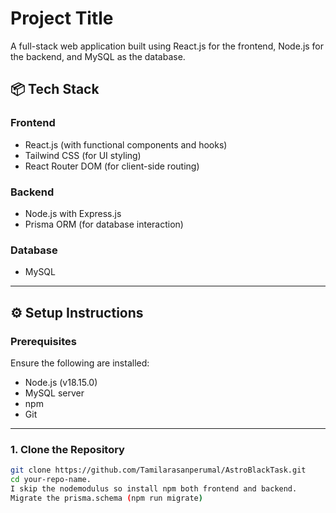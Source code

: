
# Project Title

A full-stack web application built using React.js for the frontend, Node.js for the backend, and MySQL as the database.

## 📦 Tech Stack

### Frontend
- React.js (with functional components and hooks)
- Tailwind CSS (for UI styling)
- React Router DOM (for client-side routing)


### Backend
- Node.js with Express.js
- Prisma ORM (for database interaction)

### Database
- MySQL

---

## ⚙️ Setup Instructions

### Prerequisites

Ensure the following are installed:
- Node.js (v18.15.0)
- MySQL server
- npm 
- Git

---

### 1. Clone the Repository

```bash
git clone https://github.com/Tamilarasanperumal/AstroBlackTask.git
cd your-repo-name.
I skip the nodemodulus so install npm both frontend and backend.
Migrate the prisma.schema (npm run migrate)


